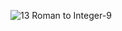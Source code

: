 ​![13  Roman to Integer-9](https://github.com/codingfairy-lara/leetcode/assets/97158923/604a96b2-e7c2-4c2b-b3d8-4a1e29db1e4f)
